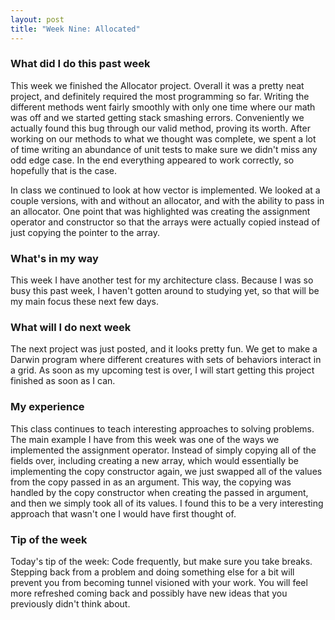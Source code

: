 ```yaml
---
layout: post
title: "Week Nine: Allocated"
---
```


### What did I do this past week
This week we finished the Allocator project. Overall it was a pretty neat project, and definitely required the most programming so far. Writing the different methods went fairly smoothly with only one time where our math was off and we started getting stack smashing errors. Conveniently we actually found this bug through our valid method, proving its worth. After working on our methods to what we thought was complete, we spent a lot of time writing an abundance of unit tests to make sure we didn't miss any odd edge case. In the end everything appeared to work correctly, so hopefully that is the case.

In class we continued to look at how vector is implemented. We looked at a couple versions, with and without an allocator, and with the ability to pass in an allocator. One point that was highlighted was creating the assignment operator and constructor so that the arrays were actually copied instead of just copying the pointer to the array.

### What's in my way
This week I have another test for my architecture class. Because I was so busy this past week, I haven't gotten around to studying yet, so that will be my main focus these next few days.

### What will I do next week
The next project was just posted, and it looks pretty fun. We get to make a Darwin program where different creatures with sets of behaviors interact in a grid. As soon as my upcoming test is over, I will start getting this project finished as soon as I can.

### My experience
This class continues to teach interesting approaches to solving problems. The main example I have from this week was one of the ways we implemented the assignment operator. Instead of simply copying all of the fields over, including creating a new array, which would essentially be implementing the copy constructor again, we just swapped all of the values from the copy passed in as an argument. This way, the copying was handled by the copy constructor when creating the passed in argument, and then we simply took all of its values. I found this to be a very interesting approach that wasn't one I would have first thought of.

### Tip of the week
Today's tip of the week: Code frequently, but make sure you take breaks. Stepping back from a problem and doing something else for a bit will prevent you from becoming tunnel visioned with your work. You will feel more refreshed coming back and possibly have new ideas that you previously didn't think about.

